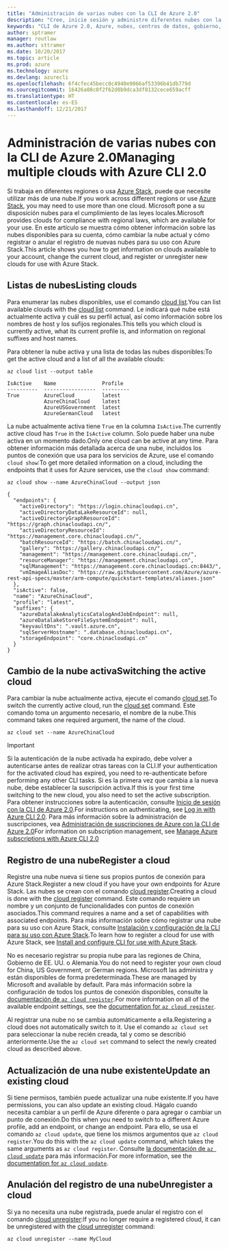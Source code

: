 ```yaml
---
title: "Administración de varias nubes con la CLI de Azure 2.0"
description: "Cree, inicie sesión y administre diferentes nubes con la CLI de Azure 2.0."
keywords: "CLI de Azure 2.0, Azure, nubes, centros de datos, gobierno, región, china, alemania"
author: sptramer
manager: routlaw
ms.author: sttramer
ms.date: 10/20/2017
ms.topic: article
ms.prod: azure
ms.technology: azure
ms.devlang: azurecli
ms.openlocfilehash: 6f4cfec45becc0c4940e9066af53396b41db779d
ms.sourcegitcommit: 16426a08c0f2f62d0b9dca3df8132cece659acff
ms.translationtype: HT
ms.contentlocale: es-ES
ms.lasthandoff: 12/21/2017
---
```

# <a name="managing-multiple-clouds-with-azure-cli-20"></a><span data-ttu-id="11610-104">Administración de varias nubes con la CLI de Azure 2.0</span><span class="sxs-lookup"><span data-stu-id="11610-104">Managing multiple clouds with Azure CLI 2.0</span></span>

<span data-ttu-id="11610-105">Si trabaja en diferentes regiones o usa [Azure Stack](https://docs.microsoft.com/azure/azure-stack/user/), puede que necesite utilizar más de una nube.</span><span class="sxs-lookup"><span data-stu-id="11610-105">If you work across different regions or use [Azure Stack](https://docs.microsoft.com/azure/azure-stack/user/), you may need to use more than one cloud.</span></span> <span data-ttu-id="11610-106">Microsoft pone a su disposición nubes para el cumplimiento de las leyes locales.</span><span class="sxs-lookup"><span data-stu-id="11610-106">Microsoft provides clouds for compliance with regional laws, which are available for your use.</span></span> <span data-ttu-id="11610-107">En este artículo se muestra cómo obtener información sobre las nubes disponibles para su cuenta, cómo cambiar la nube actual y cómo registrar o anular el registro de nuevas nubes para su uso con Azure Stack.</span><span class="sxs-lookup"><span data-stu-id="11610-107">This article shows you how to get information on clouds available to your account, change the current cloud, and register or unregister new clouds for use with Azure Stack.</span></span>

## <a name="listing-clouds"></a><span data-ttu-id="11610-108">Listas de nubes</span><span class="sxs-lookup"><span data-stu-id="11610-108">Listing clouds</span></span>

<span data-ttu-id="11610-109">Para enumerar las nubes disponibles, use el comando [cloud list](/cli/azure/cloud#list).</span><span class="sxs-lookup"><span data-stu-id="11610-109">You can list available clouds with the [cloud list](/cli/azure/cloud#list) command.</span></span> <span data-ttu-id="11610-110">Le indicará qué nube está actualmente activa y cuál es su perfil actual, así como información sobre los nombres de host y los sufijos regionales.</span><span class="sxs-lookup"><span data-stu-id="11610-110">This tells you which cloud is currently active, what its current profile is, and information on regional suffixes and host names.</span></span>

<span data-ttu-id="11610-111">Para obtener la nube activa y una lista de todas las nubes disponibles:</span><span class="sxs-lookup"><span data-stu-id="11610-111">To get the active cloud and a list of all the available clouds:</span></span>

```azurecli
az cloud list --output table
```

```output
IsActive    Name               Profile
----------  -----------------  ---------
True        AzureCloud         latest
            AzureChinaCloud    latest
            AzureUSGovernment  latest
            AzureGermanCloud   latest
```

<span data-ttu-id="11610-112">La nube actualmente activa tiene `True` en la columna `IsActive`.</span><span class="sxs-lookup"><span data-stu-id="11610-112">The currently active cloud has `True` in the `IsActive` column.</span></span> <span data-ttu-id="11610-113">Solo puede haber una nube activa en un momento dado.</span><span class="sxs-lookup"><span data-stu-id="11610-113">Only one cloud can be active at any time.</span></span> <span data-ttu-id="11610-114">Para obtener información más detallada acerca de una nube, incluidos los puntos de conexión que usa para los servicios de Azure, use el comando `cloud show`:</span><span class="sxs-lookup"><span data-stu-id="11610-114">To get more detailed information on a cloud, including the endpoints that it uses for Azure services, use the `cloud show` command:</span></span>

```azurecli
az cloud show --name AzureChinaCloud --output json
```

```output
{
  "endpoints": {
    "activeDirectory": "https://login.chinacloudapi.cn",
    "activeDirectoryDataLakeResourceId": null,
    "activeDirectoryGraphResourceId": "https://graph.chinacloudapi.cn/",
    "activeDirectoryResourceId": "https://management.core.chinacloudapi.cn/",
    "batchResourceId": "https://batch.chinacloudapi.cn/",
    "gallery": "https://gallery.chinacloudapi.cn/",
    "management": "https://management.core.chinacloudapi.cn/",
    "resourceManager": "https://management.chinacloudapi.cn",
    "sqlManagement": "https://management.core.chinacloudapi.cn:8443/",
    "vmImageAliasDoc": "https://raw.githubusercontent.com/Azure/azure-rest-api-specs/master/arm-compute/quickstart-templates/aliases.json"
  },
  "isActive": false,
  "name": "AzureChinaCloud",
  "profile": "latest",
  "suffixes": {
    "azureDatalakeAnalyticsCatalogAndJobEndpoint": null,
    "azureDatalakeStoreFileSystemEndpoint": null,
    "keyvaultDns": ".vault.azure.cn",
    "sqlServerHostname": ".database.chinacloudapi.cn",
    "storageEndpoint": "core.chinacloudapi.cn"
  }
}
```

## <a name="switching-the-active-cloud"></a><span data-ttu-id="11610-115">Cambio de la nube activa</span><span class="sxs-lookup"><span data-stu-id="11610-115">Switching the active cloud</span></span>

<span data-ttu-id="11610-116">Para cambiar la nube actualmente activa, ejecute el comando [cloud set](/cli/azure/cloud#set).</span><span class="sxs-lookup"><span data-stu-id="11610-116">To switch the currently active cloud, run the [cloud set](/cli/azure/cloud#set) command.</span></span> <span data-ttu-id="11610-117">Este comando toma un argumento necesario, el nombre de la nube.</span><span class="sxs-lookup"><span data-stu-id="11610-117">This command takes one required argument, the name of the cloud.</span></span>

```azurecli
az cloud set --name AzureChinaCloud
```

> [!IMPORTANT]
> <span data-ttu-id="11610-118">Si la autenticación de la nube activada ha expirado, debe volver a autenticarse antes de realizar otras tareas con la CLI.</span><span class="sxs-lookup"><span data-stu-id="11610-118">If your authentication for the activated cloud has expired, you need to re-authenticate before performing any other CLI tasks.</span></span> <span data-ttu-id="11610-119">Si es la primera vez que cambia a la nueva nube, debe establecer la suscripción activa.</span><span class="sxs-lookup"><span data-stu-id="11610-119">If this is your first time switching to the new cloud, you also need to set the active subscription.</span></span>
> <span data-ttu-id="11610-120">Para obtener instrucciones sobre la autenticación, consulte [Inicio de sesión con la CLI de Azure 2.0](authenticate-azure-cli.md).</span><span class="sxs-lookup"><span data-stu-id="11610-120">For instructions on authenticating, see [Log in with Azure CLI 2.0](authenticate-azure-cli.md).</span></span> <span data-ttu-id="11610-121">Para más información sobre la administración de suscripciones, vea [Administración de suscripciones de Azure con la CLI de Azure 2.0](manage-azure-subscriptions-azure-cli.md)</span><span class="sxs-lookup"><span data-stu-id="11610-121">For information on subscription management, see [Manage Azure subscriptions with Azure CLI 2.0](manage-azure-subscriptions-azure-cli.md)</span></span>

## <a name="register-a-cloud"></a><span data-ttu-id="11610-122">Registro de una nube</span><span class="sxs-lookup"><span data-stu-id="11610-122">Register a cloud</span></span>

<span data-ttu-id="11610-123">Registre una nube nueva si tiene sus propios puntos de conexión para Azure Stack.</span><span class="sxs-lookup"><span data-stu-id="11610-123">Register a new cloud if you have your own endpoints for Azure Stack.</span></span> <span data-ttu-id="11610-124">Las nubes se crean con el comando [cloud register](/cli/azure/cloud#register).</span><span class="sxs-lookup"><span data-stu-id="11610-124">Creating a cloud is done with the [cloud register](/cli/azure/cloud#register) command.</span></span> <span data-ttu-id="11610-125">Este comando requiere un nombre y un conjunto de funcionalidades con puntos de conexión asociados.</span><span class="sxs-lookup"><span data-stu-id="11610-125">This command requires a name and a set of capabilities with associated endpoints.</span></span> <span data-ttu-id="11610-126">Para más información sobre cómo registrar una nube para su uso con Azure Stack, consulte [Instalación y configuración de la CLI para su uso con Azure Stack](/azure/azure-stack/user/azure-stack-connect-cli#connect-to-azure-stack).</span><span class="sxs-lookup"><span data-stu-id="11610-126">To learn how to register a cloud for use with Azure Stack, see [Install and configure CLI for use with Azure Stack](/azure/azure-stack/user/azure-stack-connect-cli#connect-to-azure-stack).</span></span>

<span data-ttu-id="11610-127">No es necesario registrar su propia nube para las regiones de China, Gobierno de EE. UU. o Alemania.</span><span class="sxs-lookup"><span data-stu-id="11610-127">You do not need to register your own cloud for China, US Government, or German regions.</span></span> <span data-ttu-id="11610-128">Microsoft las administra y están disponibles de forma predeterminada.</span><span class="sxs-lookup"><span data-stu-id="11610-128">These are managed by Microsoft and available by default.</span></span>  <span data-ttu-id="11610-129">Para más información sobre la configuración de todos los puntos de conexión disponibles, consulte la [documentación de `az cloud register`](/cli/azure/cloud?view=azure-cli-latest#az_cloud_register).</span><span class="sxs-lookup"><span data-stu-id="11610-129">For more information on all of the available endpoint settings, see the [documentation for `az cloud register`](/cli/azure/cloud?view=azure-cli-latest#az_cloud_register).</span></span>

<span data-ttu-id="11610-130">Al registrar una nube no se cambia automáticamente a ella.</span><span class="sxs-lookup"><span data-stu-id="11610-130">Registering a cloud does not automatically switch to it.</span></span> <span data-ttu-id="11610-131">Use el comando `az cloud set` para seleccionar la nube recién creada, tal y como se describió anteriormente.</span><span class="sxs-lookup"><span data-stu-id="11610-131">Use the `az cloud set` command to select the newly created cloud as described above.</span></span>

## <a name="update-an-existing-cloud"></a><span data-ttu-id="11610-132">Actualización de una nube existente</span><span class="sxs-lookup"><span data-stu-id="11610-132">Update an existing cloud</span></span>

<span data-ttu-id="11610-133">Si tiene permisos, también puede actualizar una nube existente.</span><span class="sxs-lookup"><span data-stu-id="11610-133">If you have permissions, you can also update an existing cloud.</span></span> <span data-ttu-id="11610-134">Hágalo cuando necesita cambiar a un perfil de Azure diferente o para agregar o cambiar un punto de conexión.</span><span class="sxs-lookup"><span data-stu-id="11610-134">Do this when you need to switch to a different Azure profile, add an endpoint, or change an endpoint.</span></span>
<span data-ttu-id="11610-135">Para ello, se usa el comando `az cloud update`, que tiene los mismos argumentos que `az cloud register`.</span><span class="sxs-lookup"><span data-stu-id="11610-135">You do this with the `az cloud update` command, which takes the same arguments as `az cloud register`.</span></span> <span data-ttu-id="11610-136">Consulte [la documentación de `az cloud update`](/cli/azure/cloud?view=azure-cli-latest#az_cloud_update) para más información.</span><span class="sxs-lookup"><span data-stu-id="11610-136">For more information, see the [documentation for `az cloud update`](/cli/azure/cloud?view=azure-cli-latest#az_cloud_update).</span></span>

## <a name="unregister-a-cloud"></a><span data-ttu-id="11610-137">Anulación del registro de una nube</span><span class="sxs-lookup"><span data-stu-id="11610-137">Unregister a cloud</span></span>

<span data-ttu-id="11610-138">Si ya no necesita una nube registrada, puede anular el registro con el comando [cloud unregister](/cli/azure/cloud#unregister):</span><span class="sxs-lookup"><span data-stu-id="11610-138">If you no longer require a registered cloud, it can be unregistered with the [cloud unregister](/cli/azure/cloud#unregister) command:</span></span>

```azurecli
az cloud unregister --name MyCloud
```

